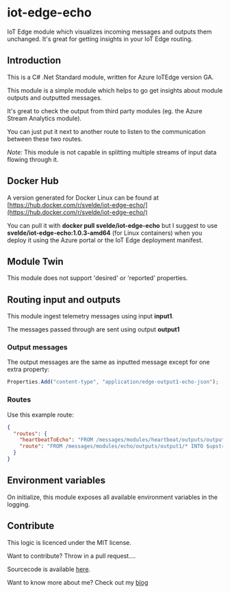 # iot-edge-echo

IoT Edge module which visualizes incoming messages and outputs them unchanged. It's great for getting insights in your IoT Edge routing.

## Introduction

This is a C# .Net Standard module, written for Azure IoTEdge version GA.

This module is a simple module which helps to go get insights about module outputs and outputted messages.

It's great to check the output from third party modules (eg. the Azure Stream Analytics module).

You can just put it next to another route to listen to the communication between these two routes.

*Note:* This module is not capable in splitting multiple streams of input data flowing through it.

## Docker Hub

A version generated for Docker Linux can be found at [https://hub.docker.com/r/svelde/iot-edge-echo/](https://hub.docker.com/r/svelde/iot-edge-echo/)

You can pull it with **docker pull svelde/iot-edge-echo** but I suggest to use **svelde/iot-edge-echo:1.0.3-amd64** (for Linux containers) when you deploy it using the Azure portal or the IoT Edge deployment manifest.

## Module Twin

This module does not support 'desired' or 'reported' properties.

## Routing input and outputs

This module ingest telemetry messages using input **input1**.

The messages passed through are sent using output **output1**

### Output messages

The output messages are the same as inputted message except for one extra property:

```javascript
Properties.Add("content-type", "application/edge-output1-echo-json");
```

### Routes

Use this example route:

```json
{
  "routes": {
    "heartbeatToEcho": "FROM /messages/modules/heartbeat/outputs/output1 INTO BrokeredEndpoint(\"/modules/echo/inputs/input1\")",
    "route": "FROM /messages/modules/echo/outputs/output1/* INTO $upstream"
  }
}
```

## Environment variables

On initialize, this module exposes all available environment variables in the logging.

## Contribute

This logic is licenced under the MIT license.

Want to contribute? Throw in a pull request....

Sourcecode is available [here](https://github.com/iot-edge-foundation/iot-edge-echo).

Want to know more about me? Check out my [blog](http://blog.vandevelde-online.com)
